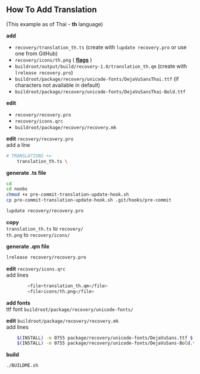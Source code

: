 How To Add Translation 
---
(This example as of Thai - **th** language)  

**add**  
- `recovery/translation_th.ts` (create with `lupdate recovery.pro` or use one from GitHub)
- `recovery/icons/th.png` ( [**flags**](http://www.famfamfam.com/lab/icons/flags/famfamfam_flag_icons.zip) )
- `buildroot/output/build/recovery-1.0/translation_th.qm` (create with `lrelease recovery.pro`)
- `buildroot/package/recovery/unicode-fonts/DejaVuSansThai.ttf` (if characters not available in default)
- `buildroot/package/recovery/unicode-fonts/DejaVuSansThai-Bold.ttf`

**edit**
- `recovery/recovery.pro`
- `recovery/icons.qrc`
- `buildroot/package/recovery/recovery.mk`

**edit** `recovery/recovery.pro`  
add a line
```sh
# TRANSLATIONS += 
    translation_th.ts \
```

**generate .ts file**  
```sh
cd
cd noobs
chmod +x pre-commit-translation-update-hook.sh
cp pre-commit-translation-update-hook.sh .git/hooks/pre-commit

lupdate recovery/recovery.pro
```

**copy**  
`translation_th.ts` to `recovery/`  
`th.png` to `recovery/icons/`   


**generate .qm file**  
```sh
lrelease recovery/recovery.pro
```

**edit** `recovery/icons.qrc`  
add lines
```sh
        <file>translation_th.qm</file>
        <file>icons/th.png</file>
```

**add fonts**  
ttf font
`buildroot/package/recovery/unicode-fonts/`  

**edit** `buildroot/package/recovery/recovery.mk`  
add lines
```sh
	$(INSTALL) -m 0755 package/recovery/unicode-fonts/DejaVuSans.ttf $(TARGET_DIR)/usr/lib/fonts/DejaVuSansThai.ttf
	$(INSTALL) -m 0755 package/recovery/unicode-fonts/DejaVuSans-Bold.ttf $(TARGET_DIR)/usr/lib/fonts/DejaVuSansThai-Bold.ttf
```

**build**  
```sh
./BUILDME.sh
```
